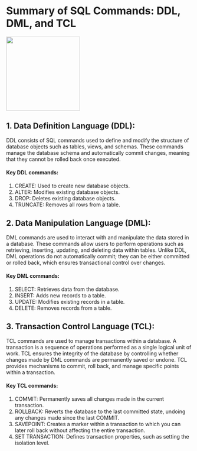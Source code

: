 # Summary of SQL Commands: DDL, DML, and TCL
<img src="https://github.com/user-attachments/assets/ab368269-c3f0-42dd-9ffb-c7b5014365c1" width="200" height="200">

## 1. Data Definition Language (DDL):
DDL consists of SQL commands used to define and modify the structure of database objects such as tables, views, and schemas. These commands manage the database schema and automatically commit changes, meaning that they cannot be rolled back once executed.

#### Key DDL commands:
1. CREATE: Used to create new database objects.
2. ALTER: Modifies existing database objects.
3. DROP: Deletes existing database objects.
4. TRUNCATE: Removes all rows from a table.

## 2. Data Manipulation Language (DML):
DML commands are used to interact with and manipulate the data stored in a database. These commands allow users to perform operations such as retrieving, inserting, updating, and deleting data within tables. Unlike DDL, DML operations do not automatically commit; they can be either committed or rolled back, which ensures transactional control over changes.

#### Key DML commands:
1. SELECT: Retrieves data from the database.
2. INSERT: Adds new records to a table.
3. UPDATE: Modifies existing records in a table.
4. DELETE: Removes records from a table.

## 3. Transaction Control Language (TCL):
TCL commands are used to manage transactions within a database. A transaction is a sequence of operations performed as a single logical unit of work. TCL ensures the integrity of the database by controlling whether changes made by DML commands are permanently saved or undone. TCL provides mechanisms to commit, roll back, and manage specific points within a transaction.

#### Key TCL commands:
1. COMMIT: Permanently saves all changes made in the current transaction.
2. ROLLBACK: Reverts the database to the last committed state, undoing any changes made since the last COMMIT.
3. SAVEPOINT: Creates a marker within a transaction to which you can later roll back without affecting the entire transaction.
4. SET TRANSACTION: Defines transaction properties, such as setting the isolation level.
